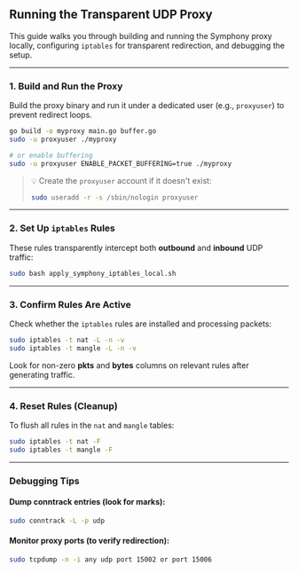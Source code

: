 ## Running the Transparent UDP Proxy

This guide walks you through building and running the Symphony proxy locally, configuring `iptables` for transparent redirection, and debugging the setup.

---

### 1. Build and Run the Proxy

Build the proxy binary and run it under a dedicated user (e.g., `proxyuser`) to prevent redirect loops.

```bash
go build -o myproxy main.go buffer.go
sudo -u proxyuser ./myproxy

# or enable buffering
sudo -u proxyuser ENABLE_PACKET_BUFFERING=true ./myproxy
```

> 💡 Create the `proxyuser` account if it doesn't exist:
>
> ```bash
> sudo useradd -r -s /sbin/nologin proxyuser
> ```

---

### 2. Set Up `iptables` Rules

These rules transparently intercept both **outbound** and **inbound** UDP traffic:

```bash
sudo bash apply_symphony_iptables_local.sh
```

---

### 3. Confirm Rules Are Active

Check whether the `iptables` rules are installed and processing packets:

```bash
sudo iptables -t nat -L -n -v
sudo iptables -t mangle -L -n -v
```

Look for non-zero **pkts** and **bytes** columns on relevant rules after generating traffic.

---

### 4. Reset Rules (Cleanup)

To flush all rules in the `nat` and `mangle` tables:

```bash
sudo iptables -t nat -F
sudo iptables -t mangle -F
```

---

### Debugging Tips

#### Dump conntrack entries (look for marks):

```bash
sudo conntrack -L -p udp
```

#### Monitor proxy ports (to verify redirection):

```bash
sudo tcpdump -n -i any udp port 15002 or port 15006
```